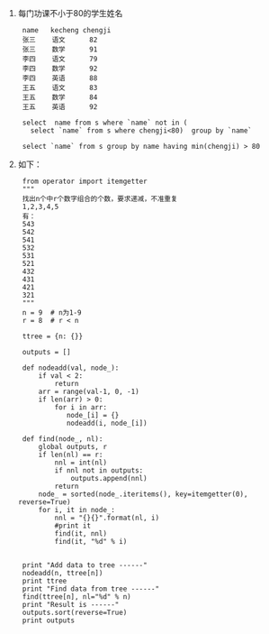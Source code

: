 1. 每门功课不小于80的学生姓名

        name   kecheng chengji
        张三	  语文	  82
        张三	  数学	  91
        李四	  语文	  79
        李四	  数学	  92
        李四	  英语	  88
        王五	  语文	  83
        王五	  数学	  84
        王五	  英语	  92

        select  name from s where `name` not in (
          select `name` from s where chengji<80)  group by `name`
        
        select `name` from s group by name having min(chengji) > 80
        
        
        
2. 如下：

        from operator import itemgetter
        """
        找出n个中r个数字组合的个数，要求递减，不准重复
        1,2,3,4,5
        有：
        543
        542
        541
        532
        531
        521
        432
        431
        421
        321
        """
        n = 9  # n为1-9
        r = 8  # r < n   

        ttree = {n: {}}

        outputs = []

        def nodeadd(val, node_):
            if val < 2:
                return
            arr = range(val-1, 0, -1)
            if len(arr) > 0:
                for i in arr:
                   node_[i] = {}
                   nodeadd(i, node_[i])

        def find(node_, nl):
            global outputs, r
            if len(nl) == r:
                nnl = int(nl)
                if nnl not in outputs:
                    outputs.append(nnl) 
                return
            node_ = sorted(node_.iteritems(), key=itemgetter(0), reverse=True)
            for i, it in node_:
                nnl = "{}{}".format(nl, i)
                #print it 
                find(it, nnl)
                find(it, "%d" % i)


        print "Add data to tree ------"
        nodeadd(n, ttree[n])  
        print ttree
        print "Find data from tree ------"
        find(ttree[n], nl="%d" % n)
        print "Result is ------"
        outputs.sort(reverse=True)
        print outputs


    


       


